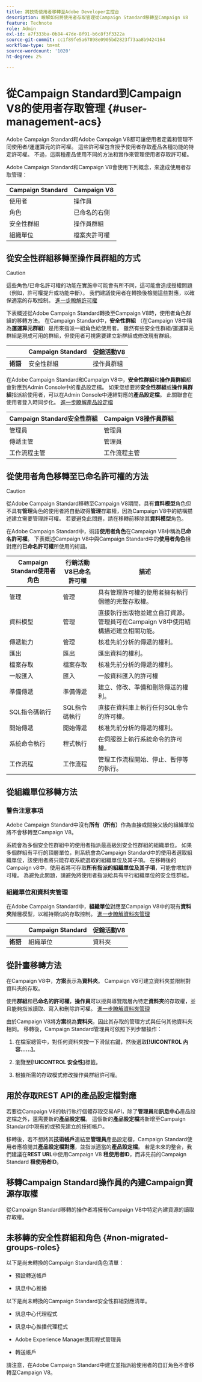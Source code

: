 ```yaml
---
title: 將技術使用者移轉至Adobe Developer主控台
description: 瞭解如何將使用者存取管理從Campaign Standard移轉至Campaign V8
feature: Technote
role: Admin
exl-id: a7f333ba-0b84-47de-8f91-b6c8f3f3322a
source-git-commit: cc1f89fe5a67898e0905bd2823f73aa8b9424164
workflow-type: tm+mt
source-wordcount: '1020'
ht-degree: 2%

---
```


# 從Campaign Standard到Campaign V8的使用者存取管理 {#user-management-acs}

Adobe Campaign Standard和Adobe Campaign V8都可讓使用者定義和管理不同使用者/運運算元的許可權。 這些許可權包含授予使用者存取產品各種功能的特定許可權。 不過，這兩種產品使用不同的方法和實作來管理使用者存取許可權。

Adobe Campaign Standard和Campaign V8會使用下列概念，來達成使用者存取管理：

| Campaign Standard | Campaign V8 |
|---------|----------|
| 使用者 | 操作員 |
| 角色 | 已命名的右側 |
| 安全性群組 | 操作員群組 |
| 組織單位 | 檔案夾許可權 |

## 從安全性群組移轉至操作員群組的方式

>[!CAUTION]
>
>這些角色/已命名許可權的功能在實施中可能會有所不同，這可能會造成授權問題（例如，許可權提升或功能中斷）。 我們建議使用者在轉換後檢閱這些對應，以確保適當的存取控制。 [進一步瞭解許可權](https://experienceleague.adobe.com/en/docs/campaign/campaign-v8/admin/permissions/manage-permissions)

下表概述從Adobe Campaign Standard轉換至Campaign V8時，使用者角色群組的移轉方法。 在Campaign Standard中，**安全性群組** （在Campaign V8中稱為&#x200B;**運運算元群組**）是用來指派一組角色給使用者。 雖然有些安全性群組/運運算元群組是現成可用的群組，但使用者可視需要建立新群組或修改現有群組。

| | **Campaign Standard** | **促銷活動V8** |
|---------|----------|---------|
| **術語**  | 安全性群組 | 操作員群組 |

在Adobe Campaign Standard和Campaign V8中，**安全性群組**&#x200B;和&#x200B;**操作員群組**&#x200B;都會對應到Admin Console中的產品設定檔。 如果您想要將&#x200B;**安全性群組**&#x200B;或&#x200B;**操作員群組**&#x200B;指派給使用者，可以在Admin Console中連結對應的&#x200B;**產品設定檔**。 此關聯會在使用者登入時同步化。 [進一步瞭解產品設定檔](https://experienceleague.adobe.com/en/docs/campaign/campaign-v8/admin/permissions/manage-permissions)

| **Campaign Standard安全性群組** | **Campaign V8操作員群組** |
|----------|---------|
| 管理員 | 管理員 |
| 傳遞主管 | 管理員 |
| 工作流程主管 | 工作流程主管  |

## 從使用者角色移轉至已命名許可權的方法

>[!CAUTION]
>
>從Adobe Campaign Standard移轉至Campaign V8期間，具有&#x200B;**資料模型**&#x200B;角色但不具有&#x200B;**管理**&#x200B;角色的使用者將自動取得&#x200B;**管理**&#x200B;存取權，因為Campaign V8中的結構描述建立需要管理許可權。 若要避免此問題，請在移轉前移除其&#x200B;**資料模型**&#x200B;角色。

在Adobe Campaign Standard中，術語&#x200B;**使用者角色**&#x200B;在Campaign V8中稱為&#x200B;**已命名許可權**。 下表概述Campaign V8中與Campaign Standard中的&#x200B;**使用者角色**&#x200B;相對應的&#x200B;**已命名許可權**&#x200B;所使用的術語。

| **Campaign Standard使用者角色** | **行銷活動V8已命名許可權** | **描述**  |
|----------|---------|---------|
| 管理 | 管理 | 具有管理許可權的使用者擁有執行個體的完整存取權。 |
| 資料模型  | 管理 | 直接執行出版物並建立自訂資源。 管理員可在Campaign V8中使用結構描述建立相關功能。  |
| 傳遞能力  | 管理  | 核准先前分析的傳遞的權利。  |
| 匯出 | 匯出 | 匯出資料的權利。  |
| 檔案存取  | 檔案存取  | 核准先前分析的傳遞的權利。  |
| 一般匯入  | 匯入  | 一般資料匯入的許可權 |
| 準備傳遞 | 準備傳遞 | 建立、修改、準備和刪除傳送的權利。  |
| SQL指令碼執行 | SQL指令碼執行 | 直接在資料庫上執行任何SQL命令的許可權。 |
| 開始傳遞  | 開始傳遞  | 核准先前分析的傳遞的權利。  |
| 系統命令執行 | 程式執行 | 在伺服器上執行系統命令的許可權。 |
| 工作流程 | 工作流程 | 管理工作流程開始、停止、暫停等的執行。 |

## 從組織單位移轉方法

### 警告注意事項

Adobe Campaign Standard中沒有&#x200B;**所有（所有）**&#x200B;作為直接或間接父級的組織單位將不會移轉至Campaign V8。

系統會為多個安全性群組中的使用者指派最高級別安全性群組的組織單位。 如果多個群組有平行的頂層單位，則系統會為Campaign Standard中的使用者選取組織單位，該使用者將只能存取系統選取的組織單位及其子項。 在移轉後的Campaign v8中，使用者將可存取&#x200B;**所有指派的組織單位及其子項**，可能會增加許可權。 為避免此問題，請避免將使用者指派給具有平行組織單位的安全性群組。<!--Know more about parallel organizational unit assignment here (link to ' Parallel Organizational Unit Assignment' section)-->

### 組織單位和資料夾管理

在Adobe Campaign Standard中，**組織單位**&#x200B;對應至Campaign V8中的現有&#x200B;**資料夾**&#x200B;階層模型，以維持類似的存取控制。 [進一步瞭解資料夾管理](https://experienceleague.adobe.com/zh-hant/docs/campaign/campaign-v8/admin/permissions/folder-permissions)

| | **Campaign Standard** | **促銷活動V8** |
|---------|----------|---------|
| **術語**  | 組織單位 | 資料夾 |

## 從計畫移轉方法

在Campaign V8中，**方案**&#x200B;表示為&#x200B;**資料夾**。 Campaign V8可建立資料夾並限制對資料夾的存取。

使用&#x200B;**群組**&#x200B;和&#x200B;**已命名的許可權**，**操作員**&#x200B;可以授與導覽階層內特定&#x200B;**資料夾**&#x200B;的存取權，並且能夠指派讀取、寫入和刪除許可權。 [進一步瞭解資料夾管理](https://experienceleague.adobe.com/zh-hant/docs/campaign/campaign-v8/admin/permissions/folder-permissions)

由於Campaign V8將&#x200B;**方案**&#x200B;視為&#x200B;**資料夾**，因此其存取的管理方式與任何其他資料夾相同。 移轉後，Campaign Standard管理員可依照下列步驟操作：

1. 在檔案總管中，對任何資料夾按一下滑鼠右鍵，然後選取&#x200B;**[!UICONTROL 內容……]**。

1. 瀏覽至&#x200B;**[!UICONTROL 安全性]**&#x200B;標籤。

1. 根據所需的存取模式修改操作員群組許可權。 

## 用於存取REST API的產品設定檔對應 

若要從Campaign V8的執行執行個體存取交易API，除了&#x200B;**管理員**&#x200B;和&#x200B;**訊息中心**&#x200B;產品設定檔之外，還需要新的&#x200B;**產品設定檔**。 這個新的&#x200B;**產品設定檔**&#x200B;將新增至Campaign Standard中現有的或預先建立的技術帳戶。

移轉後，若不想將其&#x200B;**技術帳戶**&#x200B;連結至&#x200B;**管理員**&#x200B;產品設定檔，Campaign Standard使用者應檢閱其&#x200B;**產品設定檔對應**，並指派適當的&#x200B;**產品設定檔**。 若是未來的整合，我們建議在&#x200B;**REST URL**&#x200B;中使用Campaign V8 **租使用者ID**，而非先前的Campaign Standard **租使用者ID**。

## 移轉Campaign Standard操作員的內建Campaign資源存取權

從Campaign Standard移轉的操作者將擁有Campaign V8中特定內建資源的讀取存取權。

## 未移轉的安全性群組和角色 {#non-migrated-groups-roles}

以下是尚未轉換的Campaign Standard角色清單：

* 預設轉送帳戶 

* 訊息中心推播 

以下是尚未轉換的Campaign Standard安全性群組對應清單。

* 訊息中心代理程式

* 訊息中心推播代理程式

* Adobe Experience Manager應用程式管理員

* 轉送帳戶

請注意，在Adobe Campaign Standard中建立並指派給使用者的自訂角色不會移轉至Campaign V8。
